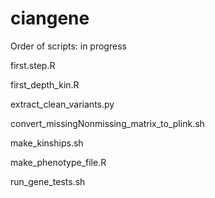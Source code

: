 ciangene
========
Order of scripts: in progress


first.step.R

first_depth_kin.R

extract_clean_variants.py

convert_missingNonmissing_matrix_to_plink.sh

make_kinships.sh

make_phenotype_file.R

run_gene_tests.sh
